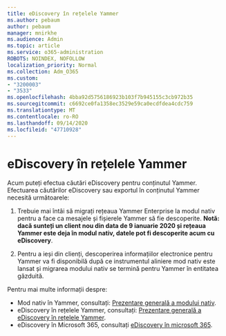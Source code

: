 ```yaml
---
title: eDiscovery în rețelele Yammer
ms.author: pebaum
author: pebaum
manager: mnirkhe
ms.audience: Admin
ms.topic: article
ms.service: o365-administration
ROBOTS: NOINDEX, NOFOLLOW
localization_priority: Normal
ms.collection: Adm_O365
ms.custom:
- "3200003"
- "3533"
ms.openlocfilehash: 4bba92d5756186923b103f7b945155c3cb972b35
ms.sourcegitcommit: c6692ce0fa1358ec3529e59ca0ecdfdea4cdc759
ms.translationtype: MT
ms.contentlocale: ro-RO
ms.lasthandoff: 09/14/2020
ms.locfileid: "47710928"
---
```

# <a name="ediscovery-in-yammer-networks"></a>eDiscovery în rețelele Yammer

Acum puteți efectua căutări eDiscovery pentru conținutul Yammer.  Efectuarea căutărilor eDiscovery sau exportul în conținutul Yammer necesită următoarele:

1. Trebuie mai întâi să migrați rețeaua Yammer Enterprise la modul nativ pentru a face ca mesajele și fișierele Yammer să fie descoperite. **Notă: dacă sunteți un client nou din data de 9 ianuarie 2020 și rețeaua Yammer este deja în modul nativ, datele pot fi descoperite acum cu eDiscovery**.

2. Pentru a ieși din clienți, descoperirea informațiilor electronice pentru Yammer va fi disponibilă după ce instrumentul aliniere mod nativ este lansat și migrarea modului nativ se termină pentru Yammer în entitatea găzduită.

Pentru mai multe informații despre:

- Mod nativ în Yammer, consultați: [Prezentare generală a modului nativ](https://docs.microsoft.com/yammer/configure-your-yammer-network/overview-native-mode).
- eDiscovery în rețelele Yammer, consultați: [Prezentare generală a eDiscovery în rețelele Yammer](https://docs.microsoft.com/yammer/manage-security-and-compliance/overview-of-ediscovery).
- eDiscovery în Microsoft 365, consultați [eDiscovery în microsoft 365](https://docs.microsoft.com/microsoft-365/compliance/ediscovery).
